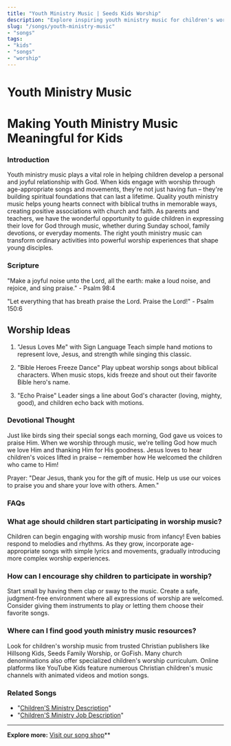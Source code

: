 ```yaml
---
title: "Youth Ministry Music | Seeds Kids Worship"
description: "Explore inspiring youth ministry music for children's worship and faith development. Biblical music resources for families and ministry."
slug: "/songs/youth-ministry-music"
- "songs"
tags:
- "kids"
- "songs"
- "worship"
---
```


# Youth Ministry Music

# Making Youth Ministry Music Meaningful for Kids

### Introduction
Youth ministry music plays a vital role in helping children develop a personal and joyful relationship with God. When kids engage with worship through age-appropriate songs and movements, they're not just having fun – they're building spiritual foundations that can last a lifetime. Quality youth ministry music helps young hearts connect with biblical truths in memorable ways, creating positive associations with church and faith. As parents and teachers, we have the wonderful opportunity to guide children in expressing their love for God through music, whether during Sunday school, family devotions, or everyday moments. The right youth ministry music can transform ordinary activities into powerful worship experiences that shape young disciples.

### Scripture
"Make a joyful noise unto the Lord, all the earth: make a loud noise, and rejoice, and sing praise." - Psalm 98:4

"Let everything that has breath praise the Lord. Praise the Lord!" - Psalm 150:6

## Worship Ideas
1. "Jesus Loves Me" with Sign Language
Teach simple hand motions to represent love, Jesus, and strength while singing this classic.

2. "Bible Heroes Freeze Dance"
Play upbeat worship songs about biblical characters. When music stops, kids freeze and shout out their favorite Bible hero's name.

3. "Echo Praise"
Leader sings a line about God's character (loving, mighty, good), and children echo back with motions.

### Devotional Thought
Just like birds sing their special songs each morning, God gave us voices to praise Him. When we worship through music, we're telling God how much we love Him and thanking Him for His goodness. Jesus loves to hear children's voices lifted in praise – remember how He welcomed the children who came to Him! 

Prayer: "Dear Jesus, thank you for the gift of music. Help us use our voices to praise you and share your love with others. Amen."

### FAQs

### What age should children start participating in worship music?
Children can begin engaging with worship music from infancy! Even babies respond to melodies and rhythms. As they grow, incorporate age-appropriate songs with simple lyrics and movements, gradually introducing more complex worship experiences.

### How can I encourage shy children to participate in worship?
Start small by having them clap or sway to the music. Create a safe, judgment-free environment where all expressions of worship are welcomed. Consider giving them instruments to play or letting them choose their favorite songs.

### Where can I find good youth ministry music resources?
Look for children's worship music from trusted Christian publishers like Hillsong Kids, Seeds Family Worship, or GoFish. Many church denominations also offer specialized children's worship curriculum. Online platforms like YouTube Kids feature numerous Christian children's music channels with animated videos and motion songs.

### Related Songs

- "[Children'S Ministry Description](/songs/children-s-ministry-description/)"
- "[Children'S Ministry Job Description](/songs/children-s-ministry-job-description/)"

---

**Explore more:** [Visit our song shop](https://seedskidsworship.com/shop)**

<!-- Schema Markup -->
<script type="application/ld+json">
{
  "@context": "https://schema.org",
  "@type": "MusicRecording",
  "name": "Youth Ministry Music",
  "byArtist": {
    "@type": "MusicGroup",
    "name": "Seeds Kids Worship"
  },
  "isFamilyFriendly": true,
  "url": "https://seedskidsworship.com/songs/youth-ministry-music/"
}
</script>